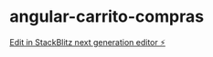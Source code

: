 # angular-carrito-compras

[Edit in StackBlitz next generation editor ⚡️](https://stackblitz.com/~/github.com/jonsyloco/angular-carrito-compras)